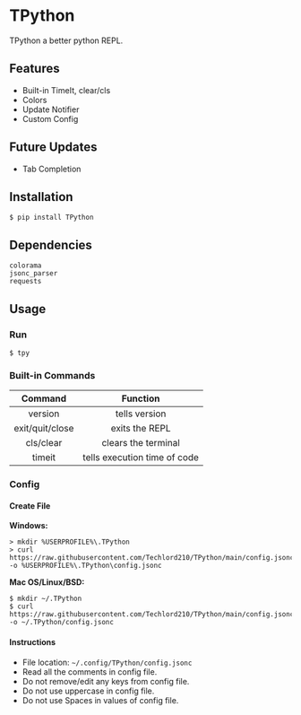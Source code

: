 # TPython
TPython a better python REPL.

## Features
- Built-in TimeIt, clear/cls
- Colors
- Update Notifier 
- Custom Config

## Future Updates
- Tab Completion

## Installation
```
$ pip install TPython
```

## Dependencies
```
colorama
jsonc_parser
requests
```

## Usage

### **Run**
```
$ tpy
```

### **Built-in Commands**
| Command | Function |
| :-------: | :--------: |
| version | tells version |
| exit/quit/close | exits the REPL |
| cls/clear | clears the terminal |
| timeit | tells execution time of code |

### **Config**

#### **Create File**
**Windows:**
```
> mkdir %USERPROFILE%\.TPython
> curl https://raw.githubusercontent.com/Techlord210/TPython/main/config.jsonc -o %USERPROFILE%\.TPython\config.jsonc
```
**Mac OS/Linux/BSD:**
```
$ mkdir ~/.TPython
$ curl https://raw.githubusercontent.com/Techlord210/TPython/main/config.jsonc -o ~/.TPython/config.jsonc
```

#### **Instructions**
- File location: `~/.config/TPython/config.jsonc`
- Read all the comments in config file.
- Do not remove/edit any keys from config file.
- Do not use uppercase in config file.
- Do not use Spaces in values of config file.